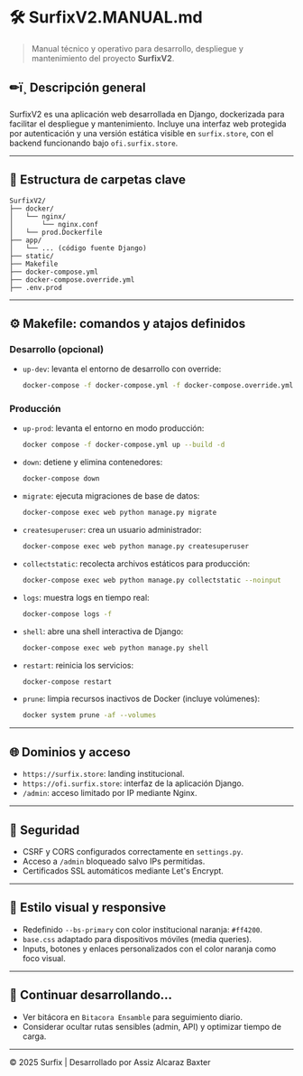 # 🛠️ SurfixV2.MANUAL.md

> Manual técnico y operativo para desarrollo, despliegue y mantenimiento del proyecto **SurfixV2**.

## ✏ï¸ Descripción general

SurfixV2 es una aplicación web desarrollada en Django, dockerizada para facilitar el despliegue y mantenimiento. Incluye una interfaz web protegida por autenticación y una versión estática visible en `surfix.store`, con el backend funcionando bajo `ofi.surfix.store`.

---

## 📂 Estructura de carpetas clave

```
SurfixV2/
├── docker/
│   └── nginx/
│       └── nginx.conf
│   └── prod.Dockerfile
├── app/
│   └── ... (código fuente Django)
├── static/
├── Makefile
├── docker-compose.yml
├── docker-compose.override.yml
├── .env.prod
```

---

## ⚙️ Makefile: comandos y atajos definidos

### Desarrollo (opcional)

* `up-dev`: levanta el entorno de desarrollo con override:

  ```bash
  docker-compose -f docker-compose.yml -f docker-compose.override.yml up --build -d
  ```

### Producción

* `up-prod`: levanta el entorno en modo producción:

  ```bash
  docker compose -f docker-compose.yml up --build -d
  ```

* `down`: detiene y elimina contenedores:

  ```bash
  docker-compose down
  ```

* `migrate`: ejecuta migraciones de base de datos:

  ```bash
  docker-compose exec web python manage.py migrate
  ```

* `createsuperuser`: crea un usuario administrador:

  ```bash
  docker-compose exec web python manage.py createsuperuser
  ```

* `collectstatic`: recolecta archivos estáticos para producción:

  ```bash
  docker-compose exec web python manage.py collectstatic --noinput
  ```

* `logs`: muestra logs en tiempo real:

  ```bash
  docker-compose logs -f
  ```

* `shell`: abre una shell interactiva de Django:

  ```bash
  docker-compose exec web python manage.py shell
  ```

* `restart`: reinicia los servicios:

  ```bash
  docker-compose restart
  ```

* `prune`: limpia recursos inactivos de Docker (incluye volúmenes):

  ```bash
  docker system prune -af --volumes
  ```

---

## 🌐 Dominios y acceso

* `https://surfix.store`: landing institucional.
* `https://ofi.surfix.store`: interfaz de la aplicación Django.
* `/admin`: acceso limitado por IP mediante Nginx.

---

## 🚨 Seguridad

* CSRF y CORS configurados correctamente en `settings.py`.
* Acceso a `/admin` bloqueado salvo IPs permitidas.
* Certificados SSL automáticos mediante Let's Encrypt.

---

## 🌟 Estilo visual y responsive

* Redefinido `--bs-primary` con color institucional naranja: `#ff4200`.
* `base.css` adaptado para dispositivos móviles (media queries).
* Inputs, botones y enlaces personalizados con el color naranja como foco visual.

---

## 🚜 Continuar desarrollando...

* Ver bitácora en `Bitacora Ensamble` para seguimiento diario.
* Considerar ocultar rutas sensibles (admin, API) y optimizar tiempo de carga.

---

© 2025 Surfix | Desarrollado por Assiz Alcaraz Baxter
